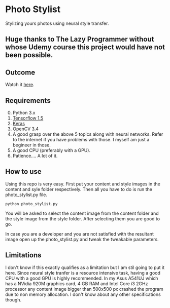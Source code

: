 # Photo Stylist
Stylizing yours photos using neural style transfer.

## Huge thanks to The Lazy Programmer without whose Udemy course this project would have not been possible.

## Outcome
Watch it <a href=''>here</a>.

## Requirements
0. Python 3.x
1. <a href="https://tensorflow.org">Tensorflow 1.5</a>
2. <a href="https://keras.io">Keras</a>
3. OpenCV 3.4
4. A good grasp over the above 5 topics along with neural networks. Refer to the internet if you have problems with those. I myself am just a begineer in those.
5. A good CPU (preferably with a GPU).
6. Patience.... A lot of it.

## How to use
Using this repo is very easy. First put your content and style images in the content and syle folder respectively. Then all you have to do is run the photo_stylist.py file.

    python photo_stylist.py

You will be asked to select the content image from the content folder and the style image from the style folder. After selecting them you are good to go.

In case you are a developer and you are not satisfied with the resultant image open up the photo_stylist.py and tweak the tweakable parameters.

## Limitations
I don't know if this exactly qualifies as a limitation but I am stil going to put it here. Since neural style tranfer is a resource intensive task, having a good CPU with a good GPU is highly recommended. In my Asus A541UJ which has a NVidia 920M graphics card, 4 GB RAM and Intel Core i3 2GHz processor any content image bigger than 500x500 px crashed the program due to non memory allocation. I don't know about any other specifications though.